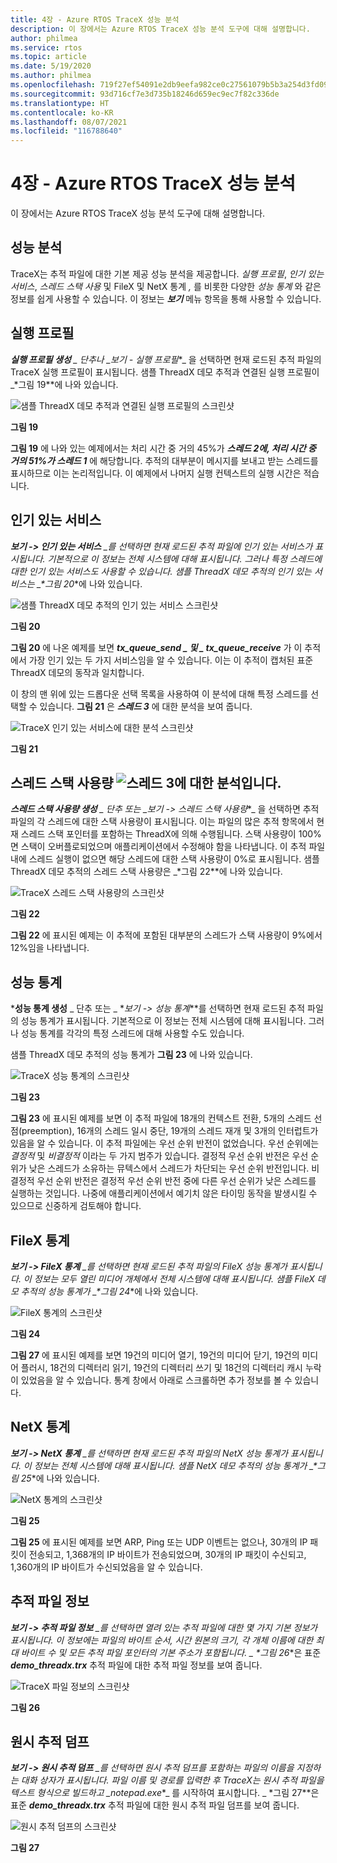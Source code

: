 ```yaml
---
title: 4장 - Azure RTOS TraceX 성능 분석
description: 이 장에서는 Azure RTOS TraceX 성능 분석 도구에 대해 설명합니다.
author: philmea
ms.service: rtos
ms.topic: article
ms.date: 5/19/2020
ms.author: philmea
ms.openlocfilehash: 719f27ef54091e2db9eefa982ce0c27561079b5b3a254d3fd09cc46d8f66f252
ms.sourcegitcommit: 93d716cf7e3d735b18246d659ec9ec7f82c336de
ms.translationtype: HT
ms.contentlocale: ko-KR
ms.lasthandoff: 08/07/2021
ms.locfileid: "116788640"
---
```

# <a name="chapter-4---azure-rtos-tracex-performance-analysis"></a>4장 - Azure RTOS TraceX 성능 분석

이 장에서는 Azure RTOS TraceX 성능 분석 도구에 대해 설명합니다.

## <a name="performance-analysis"></a>성능 분석

TraceX는 추적 파일에 대한 기본 제공 성능 분석을 제공합니다. *실행 프로필*, *인기 있는 서비스*, *스레드 스택 사용* 및 FileX 및 NetX 통계 *,* 를 비롯한 다양한 *성능 통계* 와 같은 정보를 쉽게 사용할 수 있습니다. 이 정보는 ***보기*** 메뉴 항목을 통해 사용할 수 있습니다. 


## <a name="execution-profile"></a>실행 프로필

***실행 프로필 생성** _ 단추나 _*_보기 - 실행 프로필_*_ 을 선택하면 현재 로드된 추적 파일의 TraceX 실행 프로필이 표시됩니다. 샘플 ThreadX 데모 추적과 연결된 실행 프로필이 _*그림 19**에 나와 있습니다.

![샘플 ThreadX 데모 추적과 연결된 실행 프로필의 스크린샷](./media/user-guide/execution_profile.png)

**그림 19**

**그림 19** 에 나와 있는 예제에서는 처리 시간 중 거의 45%가 **_스레드 2_*에, 처리 시간 중 거의 51%가* _스레드 1_** 에 해당합니다. 추적의 대부분이 메시지를 보내고 받는 스레드를 표시하므로 이는 논리적입니다. 이 예제에서 나머지 실행 컨텍스트의 실행 시간은 적습니다.

## <a name="popular-services"></a>인기 있는 서비스

***보기 -> 인기 있는 서비스** _를 선택하면 현재 로드된 추적 파일에 인기 있는 서비스가 표시됩니다. 기본적으로 이 정보는 전체 시스템에 대해 표시됩니다. 그러나 특정 스레드에 대한 인기 있는 서비스도 사용할 수 있습니다. 샘플 ThreadX 데모 추적의 인기 있는 서비스는 _*그림 20**에 나와 있습니다.

![샘플 ThreadX 데모 추적의 인기 있는 서비스 스크린샷](./media/user-guide/popular_services.png)

**그림 20**

**그림 20** 에 나온 예제를 보면 **_tx_queue_send_ *_ 및 _* _tx_queue_receive_** 가 이 추적에서 가장 인기 있는 두 가지 서비스임을 알 수 있습니다. 이는 이 추적이 캡처된 표준 ThreadX 데모의 동작과 일치합니다.

이 창의 맨 위에 있는 드롭다운 선택 목록을 사용하여 이 분석에 대해 특정 스레드를 선택할 수 있습니다. **그림 21** 은 **_스레드 3_** 에 대한 분석을 보여 줍니다.

![TraceX 인기 있는 서비스에 대한 분석 스크린샷](./media/user-guide/popular_services_thread3.png)

**그림 21**

## <a name="thread-stack-usage-analysis-for-thread-3"></a>스레드 스택 사용량 ![스레드 3에 대한 분석입니다.](./media/user-guide/screen_shot_17.png)

***스레드 스택 사용량 생성** _ 단추 또는 _*_보기 -> 스레드 스택 사용량_*_ 을 선택하면 추적 파일의 각 스레드에 대한 스택 사용량이 표시됩니다. 이는 파일의 많은 추적 항목에서 현재 스레드 스택 포인터를 포함하는 ThreadX에 의해 수행됩니다. 스택 사용량이 100%면 스택이 오버플로되었으며 애플리케이션에서 수정해야 함을 나타냅니다. 이 추적 파일 내에 스레드 실행이 없으면 해당 스레드에 대한 스택 사용량이 0%로 표시됩니다. 샘플 ThreadX 데모 추적의 스레드 스택 사용량은 _*그림 22**에 나와 있습니다.

![TraceX 스레드 스택 사용량의 스크린샷](./media/user-guide/thread_stack_usage.png)

**그림 22**

**그림 22** 에 표시된 예제는 이 추적에 포함된 대부분의 스레드가 스택 사용량이 9%에서 12%임을 나타냅니다.

## <a name="performance-statistics"></a>성능 통계

***성능 통계 생성** _ 단추 또는 _ *_보기 -> 성능 통계_**를 선택하면 현재 로드된 추적 파일의 성능 통계가 표시됩니다. 기본적으로 이 정보는 전체 시스템에 대해 표시됩니다. 그러나 성능 통계를 각각의 특정 스레드에 대해 사용할 수도 있습니다.

샘플 ThreadX 데모 추적의 성능 통계가 **그림 23** 에 나와 있습니다.

![TraceX 성능 통계의 스크린샷](./media/user-guide/performance_statistics.png)

**그림 23**

**그림 23** 에 표시된 예제를 보면 이 추적 파일에 18개의 컨텍스트 전환, 5개의 스레드 선점(preemption), 16개의 스레드 일시 중단, 19개의 스레드 재개 및 3개의 인터럽트가 있음을 알 수 있습니다. 이 추적 파일에는 우선 순위 반전이 없었습니다. 우선 순위에는 *결정적* 및 *비결정적* 이라는 두 가지 범주가 있습니다. 결정적 우선 순위 반전은 우선 순위가 낮은 스레드가 소유하는 뮤텍스에서 스레드가 차단되는 우선 순위 반전입니다. 비결정적 우선 순위 반전은 결정적 우선 순위 반전 중에 다른 우선 순위가 낮은 스레드를 실행하는 것입니다. 나중에 애플리케이션에서 예기치 않은 타이밍 동작을 발생시킬 수 있으므로 신중하게 검토해야 합니다.

## <a name="filex-statistics"></a>FileX 통계

***보기 -> FileX 통계** _를 선택하면 현재 로드된 추적 파일의 FileX 성능 통계가 표시됩니다. 이 정보는 모두 열린 미디어 개체에서 전체 시스템에 대해 표시됩니다. 샘플 FileX 데모 추적의 성능 통계가 _*그림 24**에 나와 있습니다.

![FileX 통계의 스크린샷](./media/user-guide/filex_statistics.png)

**그림 24**

**그림 27** 에 표시된 예제를 보면 19건의 미디어 열기, 19건의 미디어 닫기, 19건의 미디어 플러시, 18건의 디렉터리 읽기, 19건의 디렉터리 쓰기 및 18건의 디렉터리 캐시 누락이 있었음을 알 수 있습니다. 통계 창에서 아래로 스크롤하면 추가 정보를 볼 수 있습니다.

## <a name="netx-statistics"></a>NetX 통계

***보기 -> NetX 통계** _를 선택하면 현재 로드된 추적 파일의 NetX 성능 통계가 표시됩니다. 이 정보는 전체 시스템에 대해 표시됩니다. 샘플 NetX 데모 추적의 성능 통계가 _*그림 25**에 나와 있습니다.

![NetX 통계의 스크린샷](./media/user-guide/netx_statistics.png)

**그림 25**

**그림 25** 에 표시된 예제를 보면 ARP, Ping 또는 UDP 이벤트는 없으나, 30개의 IP 패킷이 전송되고, 1,368개의 IP 바이트가 전송되었으며, 30개의 IP 패킷이 수신되고, 1,360개의 IP 바이트가 수신되었음을 알 수 있습니다.

## <a name="trace-file-information"></a>추적 파일 정보

***보기 -> 추적 파일 정보** _를 선택하면 열려 있는 추적 파일에 대한 몇 가지 기본 정보가 표시됩니다. 이 정보에는 파일의 바이트 순서, 시간 원본의 크기, 각 개체 이름에 대한 최대 바이트 수 및 모든 추적 파일 포인터의 기본 주소가 포함됩니다. _ *그림 26**은 표준 **_demo_threadx.trx_** 추적 파일에 대한 추적 파일 정보를 보여 줍니다.

![TraceX 파일 정보의 스크린샷](./media/user-guide/trace_file_info.png)

**그림 26**

## <a name="raw-trace-dump"></a>원시 추적 덤프

***보기 -> 원시 추적 덤프** _를 선택하면 원시 추적 덤프를 포함하는 파일의 이름을 지정하는 대화 상자가 표시됩니다. 파일 이름 및 경로를 입력한 후 TraceX는 원시 추적 파일을 텍스트 형식으로 빌드하고 _*_notepad.exe_*_ 를 시작하여 표시합니다. _ *그림 27**은 표준 **_demo_threadx.trx_** 추적 파일에 대한 원시 추적 파일 덤프를 보여 줍니다.

![원시 추적 덤프의 스크린샷](./media/user-guide/raw_trace_dump.png)

**그림 27**
